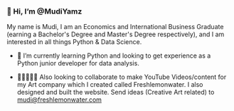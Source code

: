 ### 👋 Hi, I’m @MudiYamz

My name is Mudi, I am an Economics and International Business Graduate (earning a Bachelor's Degree and Master's Degree respectively), and I am interested in all things Python & Data Science.

- 🌱 I’m currently learning Python and looking to get experience as a Python junior developer for data analysis.

- 👩🏻‍🤝‍👨🏿 Also looking to collaborate to make YouTube Videos/content for my Art company which I created called Freshlemonwater. I also designed and built the website.
  Send ideas (Creative Art related) to mudi@freshlemonwater.com 

<!---
MudiYamz/MudiYamz is a ✨ special ✨ repository because its `README.md` (this file) appears on your GitHub profile.
You can click the Preview link to take a look at your changes.
--->
